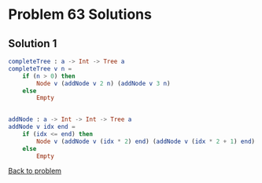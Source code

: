 # Problem 63 Solutions

## Solution 1
```elm
completeTree : a -> Int -> Tree a
completeTree v n =
    if (n > 0) then
        Node v (addNode v 2 n) (addNode v 3 n)
    else
        Empty
            

addNode : a -> Int -> Int -> Tree a
addNode v idx end =
    if (idx <= end) then
        Node v (addNode v (idx * 2) end) (addNode v (idx * 2 + 1) end)
    else
        Empty

````
[Back to problem](../p/p63.md) 
